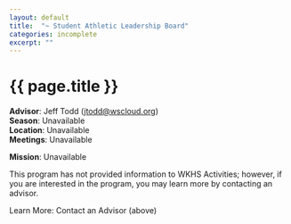```yaml
---
layout: default
title:  "~ Student Athletic Leadership Board"
categories: incomplete
excerpt: ""
---
```


# {{ page.title }}

**Advisor**: Jeff Todd (<jtodd@wscloud.org>)
<br/>**Season**: Unavailable
<br/>**Location**: Unavailable
<br/>**Meetings**: Unavailable

**Mission**: Unavailable

This program has not provided information to WKHS Activities; however, if you are interested in the program, you may learn more by contacting an advisor.

Learn More: Contact an Advisor (above)